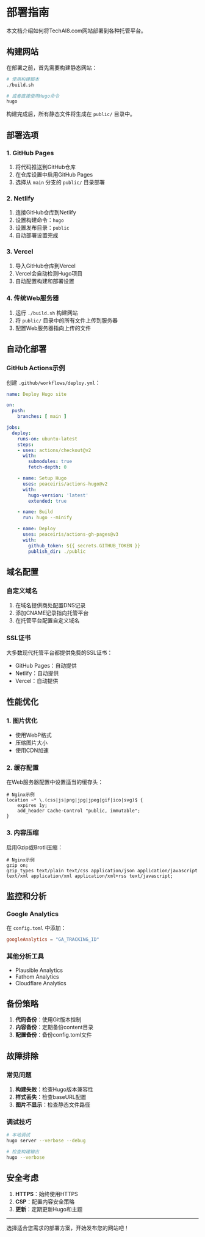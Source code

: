 # 部署指南

本文档介绍如何将TechAI8.com网站部署到各种托管平台。

## 构建网站

在部署之前，首先需要构建静态网站：

```bash
# 使用构建脚本
./build.sh

# 或者直接使用Hugo命令
hugo
```

构建完成后，所有静态文件将生成在 `public/` 目录中。

## 部署选项

### 1. GitHub Pages

1. 将代码推送到GitHub仓库
2. 在仓库设置中启用GitHub Pages
3. 选择从 `main` 分支的 `public/` 目录部署

### 2. Netlify

1. 连接GitHub仓库到Netlify
2. 设置构建命令：`hugo`
3. 设置发布目录：`public`
4. 自动部署设置完成

### 3. Vercel

1. 导入GitHub仓库到Vercel
2. Vercel会自动检测Hugo项目
3. 自动配置构建和部署设置

### 4. 传统Web服务器

1. 运行 `./build.sh` 构建网站
2. 将 `public/` 目录中的所有文件上传到服务器
3. 配置Web服务器指向上传的文件

## 自动化部署

### GitHub Actions示例

创建 `.github/workflows/deploy.yml`：

```yaml
name: Deploy Hugo site

on:
  push:
    branches: [ main ]

jobs:
  deploy:
    runs-on: ubuntu-latest
    steps:
    - uses: actions/checkout@v2
      with:
        submodules: true
        fetch-depth: 0

    - name: Setup Hugo
      uses: peaceiris/actions-hugo@v2
      with:
        hugo-version: 'latest'
        extended: true

    - name: Build
      run: hugo --minify

    - name: Deploy
      uses: peaceiris/actions-gh-pages@v3
      with:
        github_token: ${{ secrets.GITHUB_TOKEN }}
        publish_dir: ./public
```

## 域名配置

### 自定义域名

1. 在域名提供商处配置DNS记录
2. 添加CNAME记录指向托管平台
3. 在托管平台配置自定义域名

### SSL证书

大多数现代托管平台都提供免费的SSL证书：

- GitHub Pages：自动提供
- Netlify：自动提供
- Vercel：自动提供

## 性能优化

### 1. 图片优化

- 使用WebP格式
- 压缩图片大小
- 使用CDN加速

### 2. 缓存配置

在Web服务器配置中设置适当的缓存头：

```nginx
# Nginx示例
location ~* \.(css|js|png|jpg|jpeg|gif|ico|svg)$ {
    expires 1y;
    add_header Cache-Control "public, immutable";
}
```

### 3. 内容压缩

启用Gzip或Brotli压缩：

```nginx
# Nginx示例
gzip on;
gzip_types text/plain text/css application/json application/javascript text/xml application/xml application/xml+rss text/javascript;
```

## 监控和分析

### Google Analytics

在 `config.toml` 中添加：

```toml
googleAnalytics = "GA_TRACKING_ID"
```

### 其他分析工具

- Plausible Analytics
- Fathom Analytics
- Cloudflare Analytics

## 备份策略

1. **代码备份**：使用Git版本控制
2. **内容备份**：定期备份content目录
3. **配置备份**：备份config.toml文件

## 故障排除

### 常见问题

1. **构建失败**：检查Hugo版本兼容性
2. **样式丢失**：检查baseURL配置
3. **图片不显示**：检查静态文件路径

### 调试技巧

```bash
# 本地调试
hugo server --verbose --debug

# 检查构建输出
hugo --verbose
```

## 安全考虑

1. **HTTPS**：始终使用HTTPS
2. **CSP**：配置内容安全策略
3. **更新**：定期更新Hugo和主题

---

选择适合您需求的部署方案，开始发布您的网站吧！
